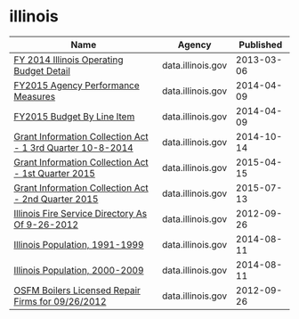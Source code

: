 # illinois

Name | Agency | Published
---- | ---- | ---------
[FY 2014 Illinois Operating Budget Detail](../socrata/9bi9-62dv.md) | data.illinois.gov | 2013-03-06
[FY2015 Agency Performance Measures](../socrata/paxx-4u36.md) | data.illinois.gov | 2014-04-09
[FY2015 Budget By Line Item](../socrata/atbf-3t6d.md) | data.illinois.gov | 2014-04-09
[Grant Information Collection Act - 1 3rd Quarter 10-8-2014](../socrata/wxdj-p68s.md) | data.illinois.gov | 2014-10-14
[Grant Information Collection Act - 1st Quarter 2015](../socrata/rxtg-dp75.md) | data.illinois.gov | 2015-04-15
[Grant Information Collection Act - 2nd Quarter 2015](../socrata/8gc6-dfne.md) | data.illinois.gov | 2015-07-13
[Illinois Fire Service Directory As Of 9-26-2012](../socrata/6q7j-pmr6.md) | data.illinois.gov | 2012-09-26
[Illinois Population, 1991-1999](../socrata/8zr5-fyn8.md) | data.illinois.gov | 2014-08-11
[Illinois Population, 2000-2009](../socrata/qcyd-8efc.md) | data.illinois.gov | 2014-08-11
[OSFM Boilers Licensed Repair Firms for 09/26/2012](../socrata/if67-bq48.md) | data.illinois.gov | 2012-09-26

